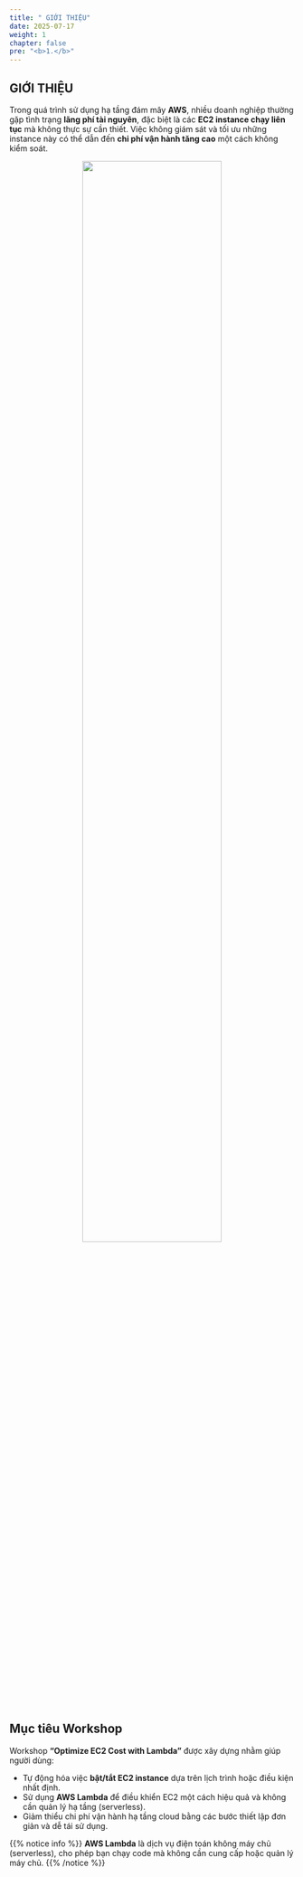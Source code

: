 ```yaml
---
title: " GIỚI THIỆU"
date: 2025-07-17
weight: 1
chapter: false
pre: "<b>1.</b>"
---
```


## GIỚI THIỆU

Trong quá trình sử dụng hạ tầng đám mây **AWS**, nhiều doanh nghiệp thường gặp tình trạng **lãng phí tài nguyên**, đặc biệt là các **EC2 instance chạy liên tục** mà không thực sự cần thiết. Việc không giám sát và tối ưu những instance này có thể dẫn đến **chi phí vận hành tăng cao** một cách không kiểm soát.

<p align="center">
  <img src="{{ "/images/1/image1.png" | relURL }}" width="70%">
</p>

## Mục tiêu Workshop

Workshop **“Optimize EC2 Cost with Lambda”** được xây dựng nhằm giúp người dùng:

- Tự động hóa việc **bật/tắt EC2 instance** dựa trên lịch trình hoặc điều kiện nhất định.
- Sử dụng **AWS Lambda** để điều khiển EC2 một cách hiệu quả và không cần quản lý hạ tầng (serverless).
- Giảm thiểu chi phí vận hành hạ tầng cloud bằng các bước thiết lập đơn giản và dễ tái sử dụng.

{{% notice info %}}
**AWS Lambda** là dịch vụ điện toán không máy chủ (serverless), cho phép bạn chạy code mà không cần cung cấp hoặc quản lý máy chủ.
{{% /notice %}}

